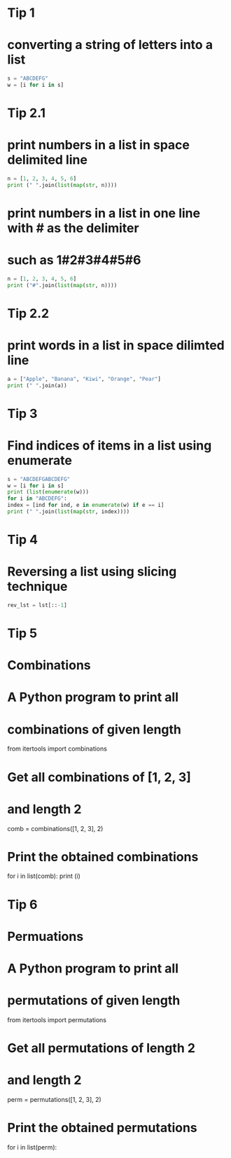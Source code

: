 # Tip 1
# converting a string of letters into a list
```python
s = "ABCDEFG"
w = [i for i in s]
```

# Tip 2.1
# print numbers in a list in space delimited line
```python
n = [1, 2, 3, 4, 5, 6]
print (" ".join(list(map(str, n))))
```

# print numbers in a list in one line with # as the delimiter
# such as 1#2#3#4#5#6
```python
n = [1, 2, 3, 4, 5, 6]
print ("#".join(list(map(str, n))))
```

# Tip 2.2
# print words in a list in space dilimted line
```python
a = ["Apple", "Banana", "Kiwi", "Orange", "Pear"]
print (" ".join(a))
```

# Tip 3
# Find indices of items in a list using enumerate
```python
s = "ABCDEFGABCDEFG"
w = [i for i in s]
print (list(enumerate(w)))
for i in "ABCDEFG":
index = [ind for ind, e in enumerate(w) if e == i]
print (" ".join(list(map(str, index))))
```

# Tip 4
# Reversing a list using slicing technique
```python
rev_lst = lst[::-1]
```

# Tip 5
# Combinations
# A Python program to print all
# combinations of given length
from itertools import combinations

# Get all combinations of [1, 2, 3]
# and length 2
comb = combinations([1, 2, 3], 2)

# Print the obtained combinations
for i in list(comb):
print (i)

# Tip 6
# Permuations
# A Python program to print all
# permutations of given length
from itertools import permutations

# Get all permutations of length 2
# and length 2
perm = permutations([1, 2, 3], 2)

# Print the obtained permutations
for i in list(perm):